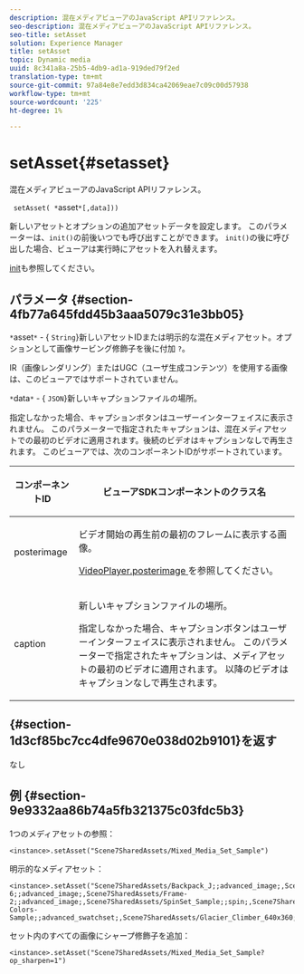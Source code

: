 ```yaml
---
description: 混在メディアビューアのJavaScript APIリファレンス。
seo-description: 混在メディアビューアのJavaScript APIリファレンス。
seo-title: setAsset
solution: Experience Manager
title: setAsset
topic: Dynamic media
uuid: 8c341a8a-25b5-4db9-ad1a-919ded79f2ed
translation-type: tm+mt
source-git-commit: 97a84e8e7edd3d834ca42069eae7c09c00d57938
workflow-type: tm+mt
source-wordcount: '225'
ht-degree: 1%

---
```



# setAsset{#setasset}

混在メディアビューアのJavaScript APIリファレンス。

` setAsset( *`asset`*[,data]))`

新しいアセットとオプションの追加アセットデータを設定します。 このパラメーターは、`init()`の前後いつでも呼び出すことができます。 `init()`の後に呼び出した場合、ビューアは実行時にアセットを入れ替えます。

[init](../../../c-html5-s7-aem-asset-viewers/c-html5-mixedmedia-viewer-about/c-html5-mixedmedia-viewer-javascriptapiref/r-html5-mixedmedia-javascriptapiref-init.md#reference-bb4428c155e541b79797f96e17c068ae)も参照してください。

## パラメータ {#section-4fb77a645fdd45b3aaa5079c31e3bb05}

`*`asset`*`  - { `String`}新しいアセットIDまたは明示的な混在メディアセット。オプションとして画像サービング修飾子を後に付加 `?`。

IR（画像レンダリング）またはUGC（ユーザ生成コンテンツ）を使用する画像は、このビューアではサポートされていません。

`*`data`*` - {  `JSON`}新しいキャプションファイルの場所。

指定しなかった場合、キャプションボタンはユーザーインターフェイスに表示されません。 このパラメーターで指定されたキャプションは、混在メディアセットでの最初のビデオに適用されます。後続のビデオはキャプションなしで再生されます。 このビューアでは、次のコンポーネントIDがサポートされています。

<table id="table_7B5DD9303EF44ADD847B13FFEAD135D9"> 
 <thead> 
  <tr> 
   <th colname="col1" class="entry"> <p>コンポーネントID </p> </th> 
   <th colname="col2" class="entry"> <p>ビューアSDKコンポーネントのクラス名 </p> </th> 
  </tr> 
 </thead>
 <tbody> 
  <tr> 
   <td colname="col1"> <p> <span class="codeph"> posterimage  </span> </p> </td> 
   <td colname="col2"> <p>ビデオ開始の再生前の最初のフレームに表示する画像。 </p> <p><a href="../../../c-html5-s7-aem-asset-viewers/c-html5-mixedmedia-viewer-about/r-html5-mixedmedia-viewer-config-attrib/r-html5-mixedmedia-viewer-config-attrib-videoplayer-posterimage.md#reference-f424ad0f278b4d14b86ea55e3a73c52b" format="dita" scope="local"> VideoPlayer.posterimage </a>を参照してください。 </p> </td> 
  </tr> 
  <tr> 
   <td colname="col1"> <p> <span class="codeph"> caption  </span> </p> </td> 
   <td colname="col2"> <p> 新しいキャプションファイルの場所。 </p> <p>指定しなかった場合、キャプションボタンはユーザーインターフェイスに表示されません。 このパラメーターで指定されたキャプションは、メディアセットの最初のビデオに適用されます。 以降のビデオはキャプションなしで再生されます。 </p> </td> 
  </tr> 
 </tbody> 
</table>

## {#section-1d3cf85bc7cc4dfe9670e038d02b9101}を返す

なし

## 例 {#section-9e9332aa86b74a5fb321375c03fdc5b3}

1つのメディアセットの参照：

```
<instance>.setAsset("Scene7SharedAssets/Mixed_Media_Set_Sample")
```

明示的なメディアセット：

```
<instance>.setAsset("Scene7SharedAssets/Backpack_J;;advanced_image;,Scene7SharedAssets/Frame-6;;advanced_image;,Scene7SharedAssets/Frame-2;;advanced_image;,Scene7SharedAssets/SpinSet_Sample;;spin;,Scene7SharedAssets/ImageSet-Colors-Sample;;advanced_swatchset;,Scene7SharedAssets/Glacier_Climber_640x360;Scene7SharedAssets/Glacier_Climber_640x360;video;")
```

セット内のすべての画像にシャープ修飾子を追加：

```
<instance>.setAsset("Scene7SharedAssets/Mixed_Media_Set_Sample?op_sharpen=1")
```

